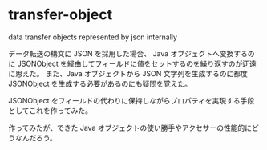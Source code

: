 # transfer-object
data transfer objects represented by json internally

データ転送の構文に JSON を採用した場合、
Java オブジェクトへ変換するのに JSONObject を経由してフィールドに値をセットするのを繰り返すのが迂遠に思えた。
また、Java オブジェクトから JSON 文字列を生成するのに都度 JSONObject を生成する必要があるのにも疑問を覚えた。

JSONObject をフィールドの代わりに保持しながらプロパティを実現する手段としてこれを作ってみた。

作ってみたが、できた Java オブジェクトの使い勝手やアクセサーの性能的にどうなんだろう。
